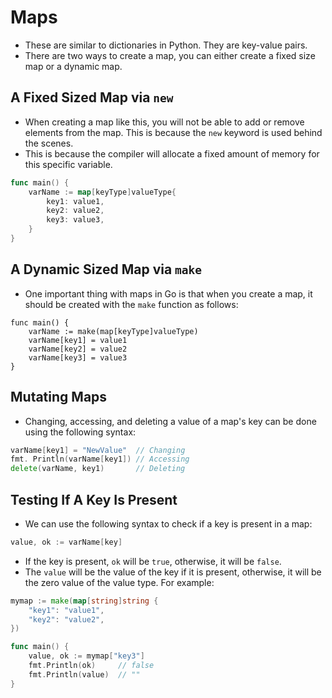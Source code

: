 # Maps
+ These are similar to dictionaries in Python. They are key-value pairs.
+ There are two ways to create a map, you can either create a fixed size map or a dynamic map.

## A Fixed Sized Map via `new`
+ When creating a map like this, you will not be able to add or remove elements from the map. This is because the `new` keyword is used behind the scenes.
+ This is because the compiler will allocate a fixed amount of memory for this specific variable.
```go
func main() {
    varName := map[keyType]valueType{
        key1: value1,
        key2: value2,
        key3: value3,
    }
}
```

## A Dynamic Sized Map via `make`
+ One important thing with maps in Go is that when you create a map, it should be created with the `make` function as follows:
```
func main() {
    varName := make(map[keyType]valueType)
    varName[key1] = value1
    varName[key2] = value2
    varName[key3] = value3
}
```

## Mutating Maps
+ Changing, accessing, and deleting a value of a map's key can be done using the following syntax:
```go
varName[key1] = "NewValue"  // Changing
fmt. Println(varName[key1]) // Accessing
delete(varName, key1)       // Deleting
```

## Testing If A Key Is Present
+ We can use the following syntax to check if a key is present in a map:
```go
value, ok := varName[key]
```
+ If the key is present, `ok` will be `true`, otherwise, it will be `false`.
+ The `value` will be the value of the key if it is present, otherwise, it will be the zero value of the value type. For example:
```go
mymap := make(map[string]string {
    "key1": "value1",
    "key2": "value2",
})

func main() {
    value, ok := mymap["key3"]
    fmt.Println(ok)     // false
    fmt.Println(value)  // ""
}
```
